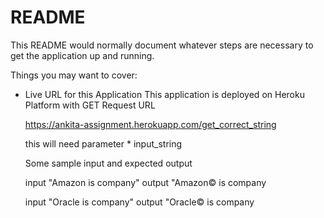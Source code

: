 # README

This README would normally document whatever steps are necessary to get the
application up and running.

Things you may want to cover:


* Live URL for this Application
  This application is deployed on Heroku Platform with GET Request URL

  https://ankita-assignment.herokuapp.com/get_correct_string

  this will need parameter * input_string

  Some sample input and expected output

   input "Amazon is company"
   output "Amazon© is company

   input "Oracle is company"
   output "Oracle© is company